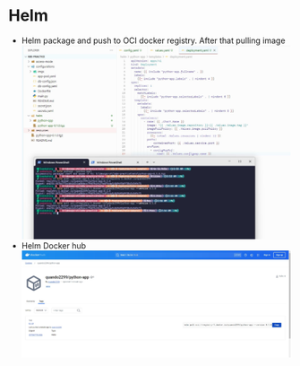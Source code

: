 # Helm

- Helm package and push to OCI docker registry. After that pulling image
  ![helm](./imgs/helm.jpg)
- Helm Docker hub
  ![helm-docker-hub](./imgs/helm-docker-hub.jpg)